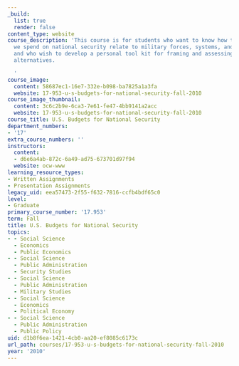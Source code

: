 ```yaml
---
_build:
  list: true
  render: false
content_type: website
course_description: 'This course is for students who want to know how the dollars
  we spend on national security relate to military forces, systems, and policy choices,
  and who wish to develop a personal tool kit for framing and assessing defense policy
  alternatives.

  '
course_image:
  content: 58687ec1-16e7-332e-b098-ba7825a1a3fa
  website: 17-953-u-s-budgets-for-national-security-fall-2010
course_image_thumbnail:
  content: 3c6c2b9e-6ca3-7e61-fe47-4bb9141a2acc
  website: 17-953-u-s-budgets-for-national-security-fall-2010
course_title: U.S. Budgets for National Security
department_numbers:
- '17'
extra_course_numbers: ''
instructors:
  content:
  - d6e6a4ab-872c-6a49-ad75-673701d97f94
  website: ocw-www
learning_resource_types:
- Written Assignments
- Presentation Assignments
legacy_uid: eea57473-2f55-f632-7816-ccfb4bdf65c0
level:
- Graduate
primary_course_number: '17.953'
term: Fall
title: U.S. Budgets for National Security
topics:
- - Social Science
  - Economics
  - Public Economics
- - Social Science
  - Public Administration
  - Security Studies
- - Social Science
  - Public Administration
  - Military Studies
- - Social Science
  - Economics
  - Political Economy
- - Social Science
  - Public Administration
  - Public Policy
uid: d1b8f6ea-1421-4cb0-aa20-ef8085c6173c
url_path: courses/17-953-u-s-budgets-for-national-security-fall-2010
year: '2010'
---
```

